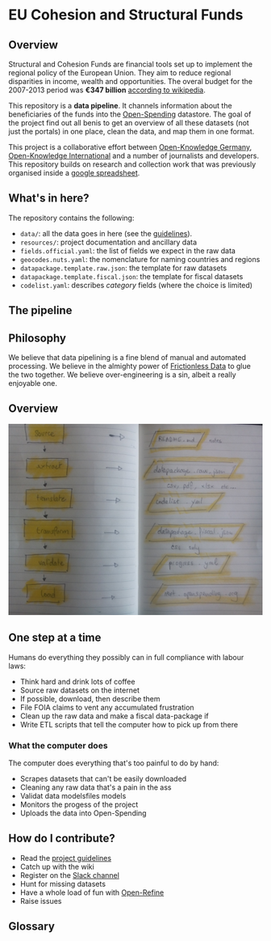 # EU Cohesion and Structural Funds 

## Overview

Structural and Cohesion Funds are financial tools set up to implement the regional policy of the European Union. They aim to reduce regional disparities in income, wealth and opportunities. The overal budget for the 2007-2013 period was __€347 billion__ [according to wikipedia](https://en.wikipedia.org/wiki/Structural_Funds_and_Cohesion_Fund).

This repository is a __data pipeline__. It channels information about the beneficiaries of the funds into the [Open-Spending](http:next.openspending.org) datastore. The goal of the project find out  all benis to get an overview of all these datasets (not just the portals) in one place, clean the data, and map them in one format. 

This project is a collaborative effort between [Open-Knowledge Germany](https://www.okfn.de/en/), [Open-Knowledge International](http://okfn.org/) and a number of journalists and developers. This repository builds on research and collection work that was previously organised inside a [google spreadsheet](https://docs.google.com/spreadsheets/d/1RkC_YuWWlhGxyDRc-bpD_zaWAXK78GpPr8nfPesQfSY/edit?pref=2&pli=1#gid=0). 

##  What's in here?

The repository contains the following:

- `data/`: all the data goes in here (see the [guidelines](guidelines.md)).
- `resources/`: project documentation and ancillary data
- `fields.official.yaml`: the list of fields we expect in the raw data
- `geocodes.nuts.yaml`: the nomenclature for naming countries and regions
- `datapackage.template.raw.json`: the template for raw datasets
- `datapackage.template.fiscal.json`: the template for fiscal datasets
- `codelist.yaml`: describes *category* fields (where the choice is limited)

## The pipeline

## Philosophy

We believe that data pipelining is a fine blend of manual and automated processing. We believe in the almighty power of [Frictionless Data](http://www.frictionlessdata.io/) to glue the two together. We believe over-engineering is a sin, albeit a really enjoyable one.  

## Overview

![Pipeline](resources/images/pipeline_v1.jpg "Overview of the pipeline")

## One step at a time

Humans do everything they possibly can in full compliance with labour laws:

- Think hard and drink lots of coffee
- Source raw datasets on the internet
- If possible, download, then describe them
- File FOIA claims to vent any accumulated frustration
- Clean up the raw data and make a fiscal data-package if 
- Write ETL scripts that tell the computer how to pick up from there 

### What the computer does

The computer does everything that's too painful to do by hand:

- Scrapes datasets that can't be easily downloaded
- Cleaning any raw data that's a pain in the ass
- Validat data modelsfiles models
- Monitors the progess of the project
- Uploads the data into Open-Spending

## How do I contribute?

- Read the [project guidelines](hguidelines.md)
- Catch up with the wiki
- Register on the [Slack channel](https://followthesubsidies.slack.com)
- Hunt for missing datasets
- Have a whole load of fun with [Open-Refine]()
- Raise issues

## Glossary
